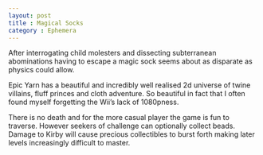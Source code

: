 ```yaml
---
layout: post
title : Magical Socks 
category : Ephemera
---
```

After interrogating child molesters and dissecting subterranean abominations having to escape a magic sock seems about as disparate as physics could allow. 

Epic Yarn has a beautiful and incredibly well realised 2d universe of twine villains, fluff princes and cloth adventure. So beautiful in fact that I often found myself forgetting the Wii’s lack of 1080pness. 

There is no death and for the more casual player the game is fun to traverse. However seekers of challenge can optionally collect beads. Damage to Kirby will cause precious collectibles to burst forth making later levels increasingly difficult to master. 